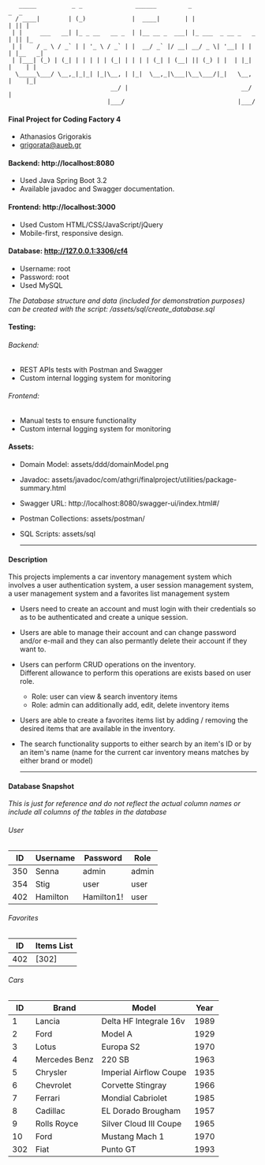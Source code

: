 ```
   _____          _ _               ______         _                     _  _   
  / ____|        | (_)             |  ____|       | |                   | || |  
 | |     ___   __| |_ _ __   __ _  | |__ __ _  ___| |_ ___  _ __ _   _  | || |_ 
 | |    / _ \ / _` | | '_ \ / _` | |  __/ _` |/ __| __/ _ \| '__| | | | |__   _|
 | |___| (_) | (_| | | | | | (_| | | | | (_| | (__| || (_) | |  | |_| |    | |  
  \_____\___/ \__,_|_|_| |_|\__, | |_|  \__,_|\___|\__\___/|_|   \__, |    |_|  
                             __/ |                                __/ |         
                            |___/                                |___/         
```

#### Final Project for Coding Factory 4
- Athanasios Grigorakis
- grigorata@aueb.gr

#### Backend: http://localhost:8080
- Used Java Spring Boot 3.2
- Available javadoc and Swagger documentation.

#### Frontend: http://localhost:3000
- Used Custom HTML/CSS/JavaScript/jQuery
- Mobile-first, responsive design.

#### Database: http://127.0.0.1:3306/cf4
- Username: root
- Password: root
- Used MySQL

*The Database structure and data (included for demonstration purposes) can be created with the script: /assets/sql/create_database.sql*

#### Testing:

###### Backend:
- REST APIs tests with Postman and Swagger
- Custom internal logging system for monitoring
###### Frontend:
- Manual tests to ensure functionality
- Custom internal logging system for monitoring

#### Assets:
- Domain Model: assets/ddd/domainModel.png
- Javadoc: assets/javadoc/com/athgri/finalproject/utilities/package-summary.html
- Swagger URL: http://localhost:8080/swagger-ui/index.html#/
- Postman Collections: assets/postman/
- SQL Scripts: assets/sql

  ---

#### Description
This projects implements a car inventory management system which involves a user authentication system, a user session management system, a user management system and a favorites list management system 

- Users need to create an account and must login with their credentials so as to be authenticated and create a unique session.

- Users are able to manage their account and can change password and/or e-mail and they can also permantly delete their account if they want to.

- Users can perform CRUD operations on the inventory. <br>
  Different allowance to perform this operations are exists based on user role. <br>
	- Role: user can view & search inventory items
	- Role: admin can additionally add, edit, delete inventory items

- Users are able to create a favorites items list by adding / removing the desired items that are available in the inventory.

- The search functionality supports to either search by an item's ID or by an item's name (name for the current car inventory means matches by either brand or model)

  ---

#### Database Snapshot <br>
  *This is just for reference and do not reflect the actual column names or include all columns of the tables in the database*
###### User
| ID  | Username | Password   | Role  |
|-----|----------|------------|-------|
| 350 | Senna    | admin      | admin |
| 354 | Stig     | user       | user  |
| 402 | Hamilton | Hamilton1! | user  |

###### Favorites
| ID  | Items List |
|-----|------------|
| 402 | [302]      |

###### Cars
| ID  | Brand         | Model                  | Year |
|-----|---------------|------------------------|------|
| 1   | Lancia        | Delta HF Integrale 16v | 1989 |
| 2   | Ford          | Model A                | 1929 |
| 3   | Lotus         | Europa S2              | 1970 |
| 4   | Mercedes Benz | 220 SB                 | 1963 |
| 5   | Chrysler      | Imperial Airflow Coupe | 1935 |
| 6   | Chevrolet     | Corvette Stingray      | 1966 |
| 7   | Ferrari       | Mondial Cabriolet      | 1985 |
| 8   | Cadillac      | EL Dorado Brougham     | 1957 |
| 9   | Rolls Royce   | Silver Cloud III Coupe | 1965 |
| 10  | Ford          | Mustang Mach 1         | 1970 |
| 302 | Fiat          | Punto GT               | 1993 |
